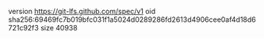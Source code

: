 version https://git-lfs.github.com/spec/v1
oid sha256:69469fc7b019bfc031f1a5024d0289286fd2613d4906cee0af4d18d6721c92f3
size 40938
